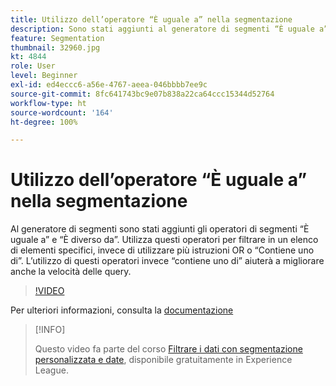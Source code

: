 ```yaml
---
title: Utilizzo dell’operatore “È uguale a” nella segmentazione
description: Sono stati aggiunti al generatore di segmenti “È uguale a” e “È diverso da”. Utilizzare questi operatori per filtrare un elenco di elementi specifici, anziché utilizzare più istruzioni OR o “Contiene uno di”. L’utilizzo di questi operatori invece di “contiene uno di” contribuirà a migliorare anche la velocità della query.
feature: Segmentation
thumbnail: 32960.jpg
kt: 4844
role: User
level: Beginner
exl-id: ed4eccc6-a56e-4767-aeea-046bbbb7ee9c
source-git-commit: 8fc641743bc9e07b838a22ca64ccc15344d52764
workflow-type: ht
source-wordcount: '164'
ht-degree: 100%

---
```


# Utilizzo dell’operatore “È uguale a” nella segmentazione

Al generatore di segmenti sono stati aggiunti gli operatori di segmenti “È uguale a” e “È diverso da”. Utilizza questi operatori per filtrare in un elenco di elementi specifici, invece di utilizzare più istruzioni OR o “Contiene uno di”. L’utilizzo di questi operatori invece “contiene uno di” aiuterà a migliorare anche la velocità delle query.

>[!VIDEO](https://video.tv.adobe.com/v/32960/?quality=12&learn=on)

Per ulteriori informazioni, consulta la [documentazione](https://experienceleague.adobe.com/docs/analytics/components/segmentation/segment-reference/seg-operators.html?lang=it)

>[!INFO]
>
> Questo video fa parte del corso [Filtrare i dati con segmentazione personalizzata e date](https://experienceleague.adobe.com/?recommended=Analytics-U-1-2021.1.filterdata&amp;lang=it), disponibile gratuitamente in Experience League.
